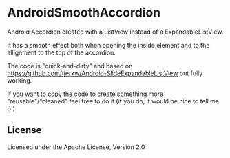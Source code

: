 AndroidSmoothAccordion
======================

Android Accordion created with a ListView instead of a ExpandableListView. 

It has a smooth effect both when opening the inside element and to the allignment to the top of the accordion. 

The code is "quick-and-dirty" and based on https://github.com/tjerkw/Android-SlideExpandableListView but fully working.

If you want to copy the code to create something more "reusable"/"cleaned" feel free to do it (if you do, it would be nice to tell me :) )

## License

Licensed under the Apache License, Version 2.0
